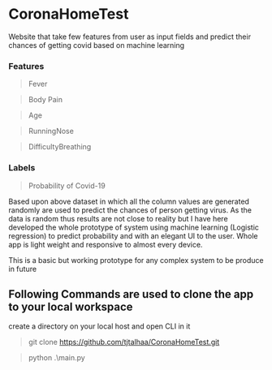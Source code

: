# CoronaHomeTest
Website that take few features from user as input fields and predict their chances of getting covid based on machine learning

### Features

> Fever

> Body Pain

> Age

> RunningNose

> DifficultyBreathing

### Labels

> Probability of Covid-19

Based upon above dataset in which all the column values are generated randomly are used to predict the chances of person getting virus.
As the data is random thus results are not close to reality but I have here developed the whole prototype of system using machine learning (Logistic regression) to predict probability and with an elegant UI to the user. Whole app is light weight and responsive to almost every device.


This is a basic but working prototype for any complex system to be produce in future 

## Following Commands are used to clone the app to your local workspace
   create a directory on your local host and open CLI in it

  >git clone https://github.com/tjtalhaa/CoronaHomeTest.git

  >python .\main.py


